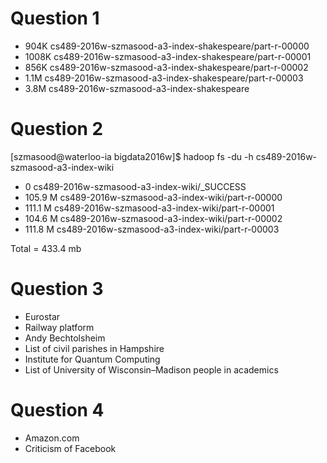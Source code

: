 Question 1
===========
* 904K  cs489-2016w-szmasood-a3-index-shakespeare/part-r-00000
* 1008K cs489-2016w-szmasood-a3-index-shakespeare/part-r-00001
* 856K  cs489-2016w-szmasood-a3-index-shakespeare/part-r-00002
* 1.1M  cs489-2016w-szmasood-a3-index-shakespeare/part-r-00003
* 3.8M  cs489-2016w-szmasood-a3-index-shakespeare


Question 2
==========

[szmasood@waterloo-ia bigdata2016w]$ hadoop fs -du -h cs489-2016w-szmasood-a3-index-wiki
* 0        cs489-2016w-szmasood-a3-index-wiki/_SUCCESS
* 105.9 M  cs489-2016w-szmasood-a3-index-wiki/part-r-00000
* 111.1 M  cs489-2016w-szmasood-a3-index-wiki/part-r-00001
* 104.6 M  cs489-2016w-szmasood-a3-index-wiki/part-r-00002
* 111.8 M  cs489-2016w-szmasood-a3-index-wiki/part-r-00003

Total = 433.4 mb

Question 3
==========
* Eurostar
* Railway platform
* Andy Bechtolsheim
* List of civil parishes in Hampshire
* Institute for Quantum Computing
* List of University of Wisconsin–Madison people in academics

Question 4
==========
* Amazon.com
* Criticism of Facebook
